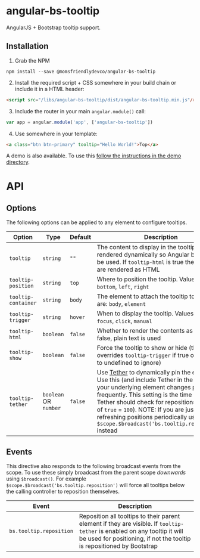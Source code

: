 angular-bs-tooltip
==================
AngularJS + Bootstrap tooltip support.


Installation
------------

1. Grab the NPM

```shell
npm install --save @momsfriendlydevco/angular-bs-tooltip
```


2. Install the required script + CSS somewhere in your build chain or include it in a HTML header:

```html
<script src="/libs/angular-bs-tooltip/dist/angular-bs-tooltip.min.js"/>
```


3. Include the router in your main `angular.module()` call:

```javascript
var app = angular.module('app', ['angular-bs-tooltip'])
```


4. Use somewhere in your template:

```html
<a class="btn btn-primary" tooltip="Hello World!">Top</a>
```


A demo is also available. To use this [follow the instructions in the demo directory](./demo/README.md).


API
===

Options
-------
The following options can be applied to any element to configure tooltips.


| Option              | Type      | Default | Description                                                                  |
|---------------------|-----------|---------|------------------------------------------------------------------------------|
| `tooltip`           | `string`  | `""`    | The content to display in the tooltip. This is rendered dynamically so Angular braces can be used. If `tooltip-html` is true the contents are rendered as HTML |
| `tooltip-position`  | `string`  | `top`   | Where to position the tooltip. Values are: `top`, `bottom`, `left`, `right`  |
| `tooltip-container` | `string`  | `body`  | The element to attach the tooltip to. Values are: `body`, `element`          |
| `tooltip-trigger`   | `string`  | `hover` | When to display the tooltip. Values are: `hover`, `focus`, `click`, `manual` |
| `tooltip-html`      | `boolean` | `false` | Whether to render the contents as HTML. If false, plain text is used         |
| `tooltip-show`      | `boolean` | `false` | Force the tooltip to show or hide (this overrides `tooltip-trigger` if true or false, set to undefined to ignore) |
| `tooltip-tether`    | `boolean` OR `number` | `false` | Use [Tether](http://tether.io) to dynamically pin the element. Use this (and include Tether in the project) if your underlying element changes position frequently. This setting is the time interval Tether should check for repositions (a value of `true` = `100`). NOTE: If you are just refreshing positions periodically use the `$scope.$broadcast('bs.tooltip.reposition')` instead |


Events
------
This directive also responds to the following broadcast events from the scope.
To use these simply broadcast from the parent scope *downwards* using `$broadcast()`. For example `$scope.$broadcast('bs.tooltip.reposition')` will force all tooltips below the calling controller to reposition themselves.


| Event                   | Description |
|-------------------------|-------------|
| `bs.tooltip.reposition` | Reposition all tooltips to their parent element if they are visible. If `tooltip-tether` is enabled on any tooltip it will be used for positioning, if not the tooltip is repositioned by Bootstrap |
